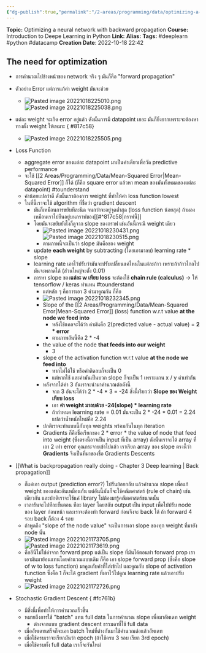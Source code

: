 ```yaml
---
{"dg-publish":true,"permalink":"/2-areas/programming/data/optimizing-a-neural-network-with-backward-propagation/","created":"2023-02-12T22:00:51.370+07:00","updated":"2025-09-02T23:21:30.873+07:00"}
---
```


**Topic:** Optimizing a neural network with backward propagation
**Course:** Introduction to Deepe Learning in Python
**Link:**
**Alias:**
**Tags:** #deeplearn #python #datacamp
**Creation Date**: 2022-10-18 22:42


## The need for optimization
- การคำนวณไปข้างหน้าของ network จริง ๆ มันก็คือ "forward propagation"
- ตัวอย่าง Error แต่การแก้ค่า weight มันจะช่วย
	- ![Pasted image 20221018225010.png](/img/user/3%20Resources/Attachment/Pasted%20image%2020221018225010.png)  ![Pasted image 20221018225038.png](/img/user/3%20Resources/Attachment/Pasted%20image%2020221018225038.png)
- แต่ละ weight จะเกิด error อยู่แล้ว ดังนั้นการมี datapoint เยอะ มันก็ยิ่งยากเพราะจะต้องหาทางตั้ง weight ให้เหมาะ 
{ #817c58}

	- ![Pasted image 20221018225505.png](/img/user/3%20Resources/Attachment/Pasted%20image%2020221018225505.png)
- Loss Function
	- aggregate error ของแต่ละ datapoint มาเป็นค่าเดียวเพื่อวัด predictive performance
	- จะใช้ [[2 Areas/Programming/Data/Mean-Squared Error\|Mean-Squared Error]] ก็ได้ (ก็คือ square error แล้วหา mean ของมันทั้งหมดของแต่ละ datapoint) #tounderstand 
	- ค่าน้อยแปลว่าดี ดังนั้นเราต้องการ weight ที่ทำให้ค่า loss function lowest
	- ในที่นี้เราจะใช้ algorithm ที่ชื่อว่า gradient descent
		- มันก็เหมือนการขยับทีละนิด จนกว่าจะอยู่จุดต่ำสุด (loss function น้อยสุด) ถ้ามองเหมือนเราไปยืนอยู่บนกราฟของ[[#^817c58|กราฟนี้]]
		- โดยมันจะขยับยังไงก็ดูจาก slope ของกราฟ เช่นอันนี้กรณี weight เดียว
			- ![Pasted image 20221018230431.png](/img/user/3%20Resources/Attachment/Pasted%20image%2020221018230431.png)  ![Pasted image 20221018230515.png](/img/user/3%20Resources/Attachment/Pasted%20image%2020221018230515.png)
			- ตามภาพนี้จะเป็นว่า slope มันคือของ weight
		- update **each weight** by subtracting (โดยเอามาลบ) learning rate * slope
		- learning rate เอาไว้ปรับว่ามันจะปรับเปลี่ยนแค่ไหนในแต่ละก้าว เพราะถ้าก้าวไกลไปมันจะพลาดได้ (ส่วนใหญ่จะตั้ง 0.01)
		- การหา slope ของ**แต่ละ w เทียบ loss** จะต้องใช้ **chain rule (calculus)** -> ให้ tensorflow / keras ทำแทน #tounderstand 
			- แต่หลัก ๆ คือการเอา 3 ค่ามาคูณกัน ก็คือ
			- ![Pasted image 20221018232345.png](/img/user/3%20Resources/Attachment/Pasted%20image%2020221018232345.png)
			- Slope of the [[2 Areas/Programming/Data/Mean-Squared Error\|Mean-Squared Error]] (loss) function w.r.t value **at the node we feed into** 
				- หลังใช้แคลจะได้ว่า ค่ามันคือ 2(predicted value - actual value) = **2 * error**
				- ตามภาพอันนี้คือ 2 * -4
			- the value of the node **that feeds into our weight**
				- 3
			- slope of the activation function w.r.t value **at the node we feed into** 
				- หากไม่ได้ใช้ หรือค่าติดลบก็จะเป็น 0
				- แต่หากใช้ และค่ามันเป็นบวก slope ก็จะเป็น 1 เพราะแกน x / y ค่าเท่ากัน
			- หลังจากได้ค่า 3 อันเราจะนำมาคำนวณต่อดังนี้
				- จาก 3 อันจะได้ว่า 2 * -4 * 3 = -24 สิ่งนี้เรียกว่า **Slope ของ Weight เทียบ loss**
				- เอา **ค่า weight มาลบด้วย -24(slope) * learning rate** 
				- ถ้ากำหนด learning rate = 0.01 มันจะเป็น 2 * -24 * 0.01 = 2.24 แปลว่าน้ำหนักใหม่คือ 2.24
			- ปกติเราจะทำแบบนี้กับทุก weights พร้อมกันในทุก iteration
			- Gradients ก็คือชื่อเรียกของ 2 * error * the value of node that feed into weight (ซึ่งตรงนี้อาจเป็น input ที่เป็น array) ดังนั้นเราจะได้ array ที่เอา 2 เท่า error คุณกระจายเข้าไปแล้ว เราเรียก array ของ slope ตรงนี้ว่า **Gradients** จึงเป็นที่มาของชื่อ Gradients Descents
- [[What is backpropagation really doing - Chapter 3 Deep learning \| Back propagation]]
	- ก็แค่เอา output (prediction error?) ไปรันย้อยกลับ แล้วคำนวณ slope เพื่อแก้ weight ของแต่ละอันเหมือนกัน แต่อันนี้มันก็จะใช้คณิตศาสตร์ (rule of chain) เช่นเดียวกัน และปกติเราจะใช้แค่ library ไม่ต้องมารู้คณิตศาสตร์ขนาดนั้น
	- เวลารันจะไปทีละขั้นตอน ทีละ layer โดยสลับ output เป็น input เพื่อไปปรับ node ของ layer ก่อนหน้า และเราจะต้องทำ forward ก่อนจึงจะ back ได้ ถ้า forward 4 รอบ back ก็ต้อง 4 รอบ 
	- ถ้าพูดถึง "slope of the node value" จะเป็นการเอา slope ของทุก weight ที่มายัง node นั้น
	- ![Pasted image 20221021173705.png](/img/user/3%20Resources/Attachment/Pasted%20image%2020221021173705.png)![Pasted image 20221021173619.png](/img/user/3%20Resources/Attachment/Pasted%20image%2020221021173619.png)
	- คืออีนี่ไม่ใช่ค่าจาก forward prop แต่เป็น slope ที่มันได้ตอนทำ forward prop เราเอามันมาย้อนแทนโดยคำนวณแบบเดิม ก็คือ เอา slope forward prop (ซึ่งคือ slope of w to loss function) มาคูณกับค่าที่ใส่เข้าไป และคูณกับ slope of activation function ซึ่งคือ 1 ก็จะได้ gradient ที่เอาไว้ไปคูณ learning rate แล้วเอาปรับ weight
	- ![Pasted image 20221021172726.png](/img/user/3%20Resources/Attachment/Pasted%20image%2020221021172726.png)
- Stochastic Gradient Descent
{ #fc761b}

	- มีสิ่งนี้เพื่อทำให้การคำนวณเร็วขึ้น
	- หมายถึงการใช้ "batch" แทน full data ในการคำนวณ slope เพื่อมาอัพเดท weight
		- ต่างจากแบบ gradient descent ธรรมดาที่ใช้ full data
	- เมื่ออัพเดทเสร็จก็จะเอา batch ใหม่ที่ต่างกันมาใช้คำนวณต่อแล้วอัพเดท
	- เมื่อใช้ครบเราจะเรียกมันว่า epoch (ถ้าใช้ครบ 3 รอบ เรียก 3rd epoch)
	- เมื่อใช้ครบทั้ง full data เราก็จะรันใหม่
